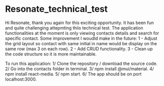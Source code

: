 # Resonate_technical_test

Hi Resonate, thank you again for this exciting opportunity. It has been fun and quite challenging attepmting thiis technical test.
The application functionalities at the moment is only viewing contacts details and search for specific contact.
Some improvement I woudld make in the future:
1 - Adjust the grid layout so contact with same initial in name would be display on the same row (max 3 on each row).
2 - Add CRUD functionality.
3 - Clean up the code structure so it is more maintainable.

To run this application:
1/ Clone the repository / download the source code.
2/ Go into the contacts folder in terminal.
3/ npm install @mui/material.
4/ npm install react-media.
5/ npm start.
6/ The app should be on port localhost:3000.
